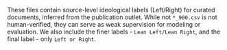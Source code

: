 These files contain source-level ideological labels (Left/Right) for curated documents, inferred from the publication outlet.
While not `*_900.csv` is not human-verified, they can serve as weak supervision for modeling or evaluation.
We also include the finer labels - `Lean Left/Lean Right`, and the final label - only `Left or Right`.